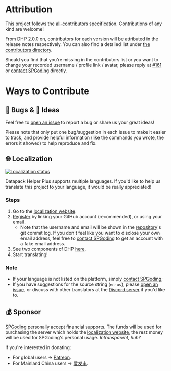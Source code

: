 # Attribution

This project follows the [all-contributors](https://github.com/all-contributors/all-contributors) specification. Contributions of any kind are welcome!

From DHP 2.0.0 on, contributors for each version will be attributed in the release notes respectively. You can also find a detailed list under [the contributors directory](https://github.com/SPGoding/datapack-language-server/tree/master/contributors).

Should you find that you're missing in the contributors list or you want to change your recorded username / profile link / avatar, please reply at [#161](https://github.com/SPGoding/datapack-language-server/issues/161) or [contact SPGoding](https://github.com/SPGoding/datapack-language-server/wiki/Contact-SPGoding) directly.

# Ways to Contribute

## 🐛 Bugs & 🤔 Ideas

Feel free to [open an issue](https://github.com/SPGoding/datapack-language-server/issues/new) to report a bug or share us your great ideas!

Please note that only put one bug/suggestion in each issue to make it easier to track, and provide helpful information (like the commands you wrote, the errors it showed) to help reproduce and fix.

## 🌐 Localization

[![Localization status](https://dhp.spgoding.com/widgets/datapack-helper-plus/-/multi-auto.svg)](https://dhp.spgoding.com/engage/datapack-helper-plus/?utm_source=widget)

Datapack Helper Plus supports multiple languages. If you'd like to help us translate this project to your language, it would be really appreciated!

### Steps

1. Go to the [localization website](https://dhp.spgoding.com).
2. [Register](https://dhp.spgoding.com/accounts/register) by linking your GitHub account (recommended), or using your email.
    - Note that the username and email will be shown in the [repository](https://github.com/SPGoding/datapack-language-server)'s git commit log. If you don't feel like you want to disclose your own email address, feel free to [contact SPGoding](https://github.com/SPGoding/datapack-language-server/wiki/Contact-SPGoding) to get an account with a fake email address.
3. See two components of DHP [here](https://dhp.spgoding.com/projects/datapack-helper-plus).
4. Start translating!

### Note

- If your language is not listed on the platform, simply [contact SPGoding](https://github.com/SPGoding/datapack-language-server/wiki/Contact-SPGoding);
- If you have suggestions for the source string (`en-us`), please [open an issue](https://github.com/SPGoding/datapack-language-server/issues/new), or discuss with other translators at the [Discord server](https://discord.gg/EbdseuS) if you'd like to.

## 💰 Sponsor

[SPGoding](https://github.com/SPGoding) personally accept financial supports. The funds will be used for purchasing the server which holds the [localization website](https://dhp.spgoding.com), the rest money will be used for SPGoding's personal usage. _Intransparent, huh?_

If you're interested in donating:

- For global users -> [Patreon](https://patreon.com/SPGoding).
- For Mainland China users -> [爱发电](https://afdian.net/@SPGoding).
